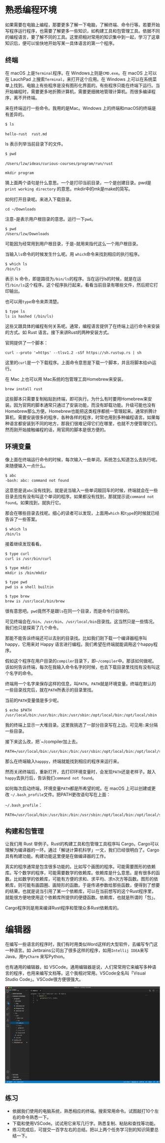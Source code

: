 # 熟悉编程环境



如果需要在电脑上编程，那要更多了解一下电脑，了解终端、命令行等。若要开始写程序运行程序，也需要了解更多一些知识，如构建工具和包管理工具。依据不同的编程语言，要了解不同的工具。这里把相对常用的知识集中到一起，学习了这章知识后，便可以愉快地开始写某一具体语言的第一个程序。



## 终端



在 macOS 上是`Terminal`程序。在 Windows上则是`CMD.exe`。在 macOS 上可以在 LauchPad 上搜索`Terminal`，来打开这个应用。在 Windows 上可以在系统菜单上找到。电脑上有些程序是没有图形化界面的。有些程序只能在终端下运行。当开始编程时，需要更多地折腾计算机，需要更细微地管理计算机。而很多编译程序，离不开终端。



来在终端运行一些命令。我用的是Mac。Windows 上的终端和macOS的终端是有差异的。

```shell
$ ls  

hello-rust	rust.md
```



ls 表示列举当前目录下的文件。



```shell
$ pwd
 
/Users/lzw/ideas/curious-courses/program/run/rust
```

```
mkdir program
```



猜上面两个语句是什么意思。一个是打印当前目录，一个是创建目录。pwd是 `print working directory` 的意思。mkdir中的mk是make的简写。



如何打开目录呢。来进入下载目录。

```shell
cd ~/Downloads
```

注意`~`是表示用户根目录的意思。运行一下`pwd`。

```shell
$ pwd
/Users/lzw/Downloads
```

可能因为经常用到用户根目录，于是`~`就用来指代这么一个用户根目录。



当输入`ls`命令的时候发生什么呢。用 `which`命令来找到相应的执行程序。



```shell
$ which ls
/bin/ls
```



表示 ls 命令，即是路径为`/bin/ls`的程序。当在运行ls的时候，就是在运行`/bin/ls`这个程序。这个程序执行起来，看看当前目录有哪些文件，然后把它打印输出。



也可以用`type`命令来弄清楚。

```shell
$ type ls
ls is hashed (/bin/ls)
```



这些又跟具体的编程有何关系呢。通常，编程语言提供了在终端上运行命令来安装的方式。如 Rust 语言。接下来讲Rust的两种安装方式。



官网提供了一个脚本：

```shell
curl --proto '=https' --tlsv1.2 -sSf https://sh.rustup.rs | sh
```



这里的`curl`是一个下载程序。上面命令意思是下载一个脚本，并且将脚本给sh运行。



在 Mac 上也可以用 Mac系统的包管理工具Homebrew来安装。

```shell
brew install rust
```



这些脚本只需要复制粘贴到终端，即可执行。为什么有时要用Homebrew来安装。因为官网的脚本通常只通过了安装功能，而没有卸载功能。升级可能也没有Homebrew那么方便。Homebrew也能把这类程序都统一管理起来。通常折腾计算机，需要安装很多的程序，各种各样的程序，时常也用到多种编程语言。如果每种语言都安装到不同的地方，那我们很难记得它们在哪里，也就不方便管理它们。然而刚开始接触编程的话，用官网的脚本是很方便的。



## 环境变量



像上面在终端运行命令的时候，每次输入一些单词，系统怎么知道怎么去执行呢。来随便输入一点什么。

```shell
$ abc
-bash: abc: command not found
```

这意思是说`abc`没有找到。就是说当输入一些单词敲回车的时候，终端就会在一些目录去找有没有叫这个单词的程序。如果都没有找到，那就提示说`command not found`。如果找到，就执行它。



那会在哪些目录去找呢。细心的读者可以发现，上面用`which` 和`type`的时候就已经告诉了一些答案。

```shell
$ which ls
/bin/ls
```

接着继续发现看看。

```shell
$ type curl
curl is /usr/bin/curl
```

```shell
$ type mkdir
mkdir is /bin/mkdir
```

```shell
$ type pwd
pwd is a shell builtin
```

```shell
$ type brew
brew is /usr/local/bin/brew
```

很有意思吧。`pwd`竟然不是跟`ls`在同一个目录，而是命令行自带的。



可见终端会在`/bin`、`/usr/bin`、`/usr/local/bin`目录找。这当然只是一些情况。我们也只是探索了几个命令。



那能不能告诉终端还可以去别的目录找。比如我们刚下载一个编译器程序叫 happy，它用来对 Happy 语言进行编程。我们希望在终端就能调用这个happy程序。



假如这个程序在用户目录的`compiler`目录下，即`~/compiler`中。那该如何做呢。该如何告诉终端，每次在我输入命令名字的时候，也去下载目录里找找有没有叫这个名字的命令。



终端用一个名字来保存这样的信息，叫`PATH`。`PATH`就是环境变量。终端在默认的一些目录找完后，就在`PATH`所表示的目录里找。



当前的`PATH`变量值是多少呢。



```shell
$ echo $PATH
/usr/local/bin:/usr/bin:/bin:/usr/sbin:/opt/local/bin:/opt/local/sbin
```

我的终端上显示一大堆目录。这里我挑选了一部分目录写在上边。可见用`:`来分隔一些目录。



接下来这么改，把`~/compiler加上去。

```shell
PATH=/usr/local/bin:/usr/bin:/bin:/usr/sbin:/opt/local/bin:/opt/local/sbin:~/compiler
```

那么在终端输入`happpy`，终端就能找到相应的程序来运行来。



然而关闭终端后，重新打开，去打印环境变量时，会发现`PATH`还是老样子。敲入`happy`去执行后，告诉我们`command not found`。



如何每次启动终端，环境变量`PATH`都是所希望的呢。在 macOS 上可以创建或更改 `~/.bash_profile`文件。把PATH更改语句写在上面：



`~/.bash_profile`：

```shell
PATH=/usr/local/bin:/usr/bin:/bin:/usr/sbin:/opt/local/bin:/opt/local/sbin:~/compiler
```



## 构建和包管理



让我们用 Rust 举例子。Rust的构建工具和包管理工具程序叫 Cargo。Cargo可以理解为编译器的一环。通过「解谜计算机科学」一文，我们已经很明白了。Cargo具有构建功能。构建功能这里便是在做编译器的工作。



真实的程序通常是包含很多功能的。比如写个画图的程序。可能需要图形的依赖库。写个数学的程序，可能需要数学的依赖库。依赖库是什么意思。是有很多的函数。比如数学的依赖库，可能有方便的求和、求平均、求n次方等函数。图形的依赖库，则可能有画圆圈、画矩形的函数。于是传递参数给那些函数，便得到了想要的结果。也就是说当引用了某一个依赖库，可以在当前想写的这个Rust程序里，就能很方便地使用这个依赖库所提供的便捷函数。依赖库，也就是所谓的「包」。



Cargo程序则是用来编译Rust程序和管理众多Rust依赖库的。



# 编辑器



在编写一些语言的程序时，我们有时用类似Word这样的大型软件，去编写专门这一种语言。如 Jetbrains公司出了很多这样的程序，如用`Intellij IDEA`来写Java，用`PyCharm` 来写Python。



也有通用的编辑器，如 VSCode。通用编辑器是说，人们常常用它来编写多种语言的程序，也用来编写文档等。这个我相对常用。VSCode全名叫「Visual Studio Code」。VSCode很方便很强大。



![vscode](./img/vscode.png)



## 练习



* 依据我们使用的电脑系统，熟悉相应的终端。搜索常用命令。试图敲打10个左右的命令熟悉一下。
* 下载和使用VSCode。试试用它来写几行字。熟悉复制、粘贴和查找等功能。
* 练习完成后，可提交一百字左右的总结。把以上两个任务学习到的知识简要总结一下。

